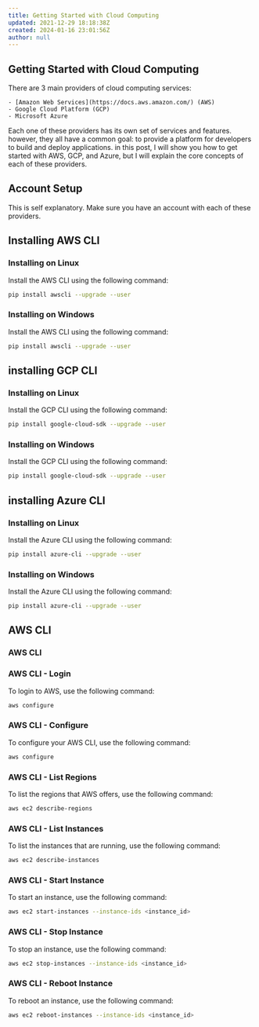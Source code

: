 ```yaml
---
title: Getting Started with Cloud Computing
updated: 2021-12-29 18:18:38Z
created: 2024-01-16 23:01:56Z
author: null
---
```


## Getting Started with Cloud Computing

There are 3 main providers of cloud computing services:

    - [Amazon Web Services](https://docs.aws.amazon.com/) (AWS)
    - Google Cloud Platform (GCP)
    - Microsoft Azure

Each one of these providers has its own set of services and features. however, they all have a common goal: to provide a platform for developers to build and deploy applications. in this post, I will show you how to get started with AWS, GCP, and Azure, but I will explain the core concepts of each of these providers.

## Account Setup

This is self explanatory. Make sure you have an account with each of these providers.

## Installing AWS CLI

### Installing on Linux

Install the AWS CLI using the following command:

```bash
pip install awscli --upgrade --user
```

### Installing on Windows

Install the AWS CLI using the following command:

```bash
pip install awscli --upgrade --user
```

## installing GCP CLI 

### Installing on Linux

Install the GCP CLI using the following command:

```bash
pip install google-cloud-sdk --upgrade --user
```

### Installing on Windows

Install the GCP CLI using the following command:

```bash
pip install google-cloud-sdk --upgrade --user
```

## installing Azure CLI 

### Installing on Linux

Install the Azure CLI using the following command:

```bash
pip install azure-cli --upgrade --user
```

### Installing on Windows

Install the Azure CLI using the following command:

```bash
pip install azure-cli --upgrade --user
```

## AWS CLI

### AWS CLI

### AWS CLI - Login

To login to AWS, use the following command:

```bash
aws configure
```

### AWS CLI - Configure

To configure your AWS CLI, use the following command:

```bash
aws configure
```

### AWS CLI - List Regions

To list the regions that AWS offers, use the following command:

```bash
aws ec2 describe-regions
```

### AWS CLI - List Instances

To list the instances that are running, use the following command:

```bash
aws ec2 describe-instances
```

### AWS CLI - Start Instance

To start an instance, use the following command:

```bash
aws ec2 start-instances --instance-ids <instance_id>
```

### AWS CLI - Stop Instance

To stop an instance, use the following command:

```bash
aws ec2 stop-instances --instance-ids <instance_id>
```

### AWS CLI - Reboot Instance

To reboot an instance, use the following command:

```bash
aws ec2 reboot-instances --instance-ids <instance_id>
